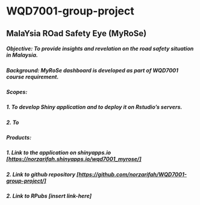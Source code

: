 # WQD7001-group-project

## MalaYsia ROad Safety Eye (MyRoSe)

##### **Objective:** To provide insights and revelation on the road safety situation in Malaysia.

##### **Background:** MyRoSe dashboard is developed as part of WQD7001 course requirement. 

##### **Scopes:**
##### 1. To develop Shiny application and to deploy it on Rstudio’s servers.
##### 2. To 

##### **Products:**
##### 1. Link to the application on **shinyapps.io** [https://norzarifah.shinyapps.io/wqd7001_myrose/]
##### 2. Link to **github repository** [https://github.com/norzarifah/WQD7001-group-project/] 
##### 2. Link to **RPubs** [insert link-here]

